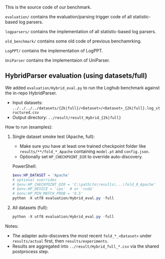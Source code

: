 This is the source code of our benchmark.

`evaluation/` contains the evaluation/parsing trigger code of all statistic-based log parsers.

`logparsers/` contains the implementation of all statistic-based log parsers.

`old_benchmark/` contains some old code of previous benchamrking.

`LogPPT/` contains the implementation of LogPPT.

`UniParser` contains the implementaion of UniParser.

## HybridParser evaluation (using datasets/full)

We added `evaluation/Hybrid_eval.py` to run the Loghub benchmark against the in-repo HybridParser.

- Input datasets: `../../../../datasets/{2k|full}/<Dataset>/<Dataset>_{2k|full}.log_structured.csv`
- Output directory: `../result/result_Hybrid_{2k|full}`

How to run (examples):

1) Single dataset smoke test (Apache, full):

	- Make sure you have at least one trained checkpoint folder like `results/**/fold_*_Apache` containing `model.pt` and `config.json`.
	- Optionally set `HP_CHECKPOINT_DIR` to override auto-discovery.

	PowerShell:

	```powershell
	$env:HP_DATASET = 'Apache'
	# optional overrides
	# $env:HP_CHECKPOINT_DIR = 'C:\path\to\results\...\fold_0_Apache'
	# $env:HP_DEVICE = 'cpu'  # or 'cuda'
	# $env:HP_MIN_MATCH_PROB = '0.5'
	python -X utf8 evaluation/Hybrid_eval.py -full
	```

2) All datasets (full):

	```powershell
	python -X utf8 evaluation/Hybrid_eval.py -full
	```

Notes:
- The adapter auto-discovers the most recent `fold_*_<Dataset>` under `results/actual` first, then `results/experiments`.
- Results are aggregated into `../result/Hybrid_full_*.csv` via the shared postprocess step.